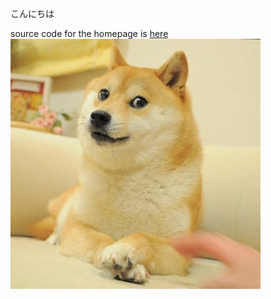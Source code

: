 こんにちは

source code for the homepage is [here](https://lana221s.github.io/HomePageTraining/)
![犬の写真](./doge.jpg)

